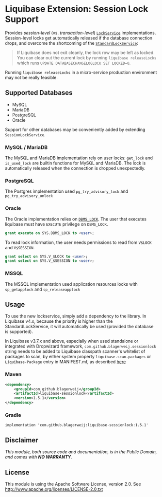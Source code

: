 # Liquibase Extension: Session Lock Support

Provides _session-level_ (vs. _transaction-level_)
[`LockService`](http://www.liquibase.org/javadoc/liquibase/lockservice/LockService.html)
implementations.  Session-level locks get automatically released if the database
connection drops, and overcome the shortcoming of the
[`StandardLockService`](https://docs.liquibase.com/concepts/basic/databasechangeloglock-table.html):

>   If Liquibase does not exit cleanly, the lock row may be left as locked.
>   You can clear out the current lock by running `liquibase releaseLocks`
>   which runs `UPDATE DATABASECHANGELOGLOCK SET LOCKED=0`.

Running `liquibase releaseLocks` in a micro-service production environment
may not be really feasible.

## Supported Databases

-   MySQL
-   MariaDB
-   PostgreSQL
-   Oracle

Support for other databases may be conveniently added by extending `SessionLockService`.

### MySQL / MariaDB

The MySQL and MariaDB implementation rely on user locks: `get_lock` and `is_used_lock` are builtin functions for MySQL and MariaDB. The lock is automatically released when the connection is dropped unexpectedly.

### PostgreSQL

The Postgres implementation used `pg_try_advisory_lock` and `pg_try_advisory_unlock`

### Oracle

The Oracle implementation relies on [`DBMS_LOCK`](https://docs.oracle.com/en/database/oracle/oracle-database/19/arpls/DBMS_LOCK.html).
The user that executes liquibase must have `EXECUTE` privilege on `DBMS_LOCK`.
```sql
grant execute on SYS.DBMS_LOCK to <user>;
```

To read lock information, the user needs permissions to read from `V$LOCK` and `V$SESSION`.
```sql
grant select on SYS.V_$LOCK to <user>;
grant select on SYS.V_$SESSION to <user>;
```

### MSSQL

The MSSQL implementation used application resources locks with `sp_getapplock` and `sp_releaseapplock`

## Usage
To use the new lockservice, simply add a dependency to the library. 
In Liquibase v4.x, because the priority is higher than the StandardLockService, it will automatically be used (provided the database is supported).

In Liquibase v3.7.x and above, especially when used standalone or integrated with Dropwizard framework, `com.github.blagerweij.sessionlock` string needs to be added to Liquibase classpath scanner's whitelist of packages to scan, by either system property `liquibase.scan.packages` or `Liquibase-Package` entry in MANIFEST.mf, as described [here](https://github.com/liquibase/liquibase/blob/46fc9ce9ba08806d9ad943983cc99f4f9160aeb7/liquibase-core/src/main/java/liquibase/servicelocator/ServiceLocator.java#L106) 

### Maven
```xml
<dependency>
    <groupId>com.github.blagerweij</groupId>
    <artifactId>liquibase-sessionlock</artifactId>
    <version>1.5.1</version>
</dependency>
```
### Gradle
`implementation 'com.github.blagerweij:liquibase-sessionlock:1.5.1'`

## Disclaimer

_This module, both source code and documentation, is in the Public Domain, and comes with **NO WARRANTY**._

## License
This module is using the Apache Software License, version 2.0. See http://www.apache.org/licenses/LICENSE-2.0.txt
